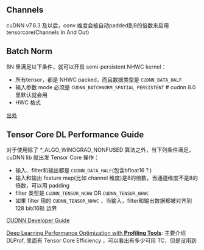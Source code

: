 ## Channels
cuDNN v7.6.3 及以后，conv 维度会被自动padded到8的倍数来启用 tensorcore(Channels In And Out)

## Batch Norm
BN 里满足以下条件，就可以开启 semi-persistent NHWC kernel：

* 所有tensor，都是 NHWC packed，而且数据类型是 `CUDNN_DATA_HALF`
* 输入参数 mode 必须是 `CUDNN_BATCHNORM_SPATIAL_PERSISTENT` # cudnn 8.0 里默认就会用
* HWC 格式

[出处](https://docs.nvidia.com/deeplearning/cudnn/api/index.html#cudnnBatchNormalizationForwardTrainingEx)

## Tensor Core DL Performance Guide

对于使用除了 *\_ALGO_WINOGRAD_NONFUSED 算法之外，当下列条件满足，cuDNN lib 就出发 Tensor Core 操作：

* 输入、filter和输出都是 `CUDNN_DATA_HALF`(包含bfloat16？)
* 输入和输出 feature map(比如 channel 维度)是8的倍数。当通道维度不是8的倍数，可以用 padding
* filter 类型是 `CUDNN_TENSOR_NCHW` OR `CUDNN_TENSOR_NHWC`
* 如果 filter 用的 `CUDNN_TENSOR_NHWC` ，当输入，filter和输出数据都被对齐到 128 bit(16B) 边界

[CUDNN Developer Guide](https://docs.nvidia.com/deeplearning/cudnn/developer-guide/index.html#tensor-ops-conv-functions-data-filter-formats)

[Deep Learning Performance Optimization with **Profiling Tools**](https://www.nvidia.com/en-us/on-demand/session/gtcspring21-s31228/): 主要介绍 DLProf, 里面有 Tensor Core Efficiency ，可以看出有多少可用 TC，但是没用到
